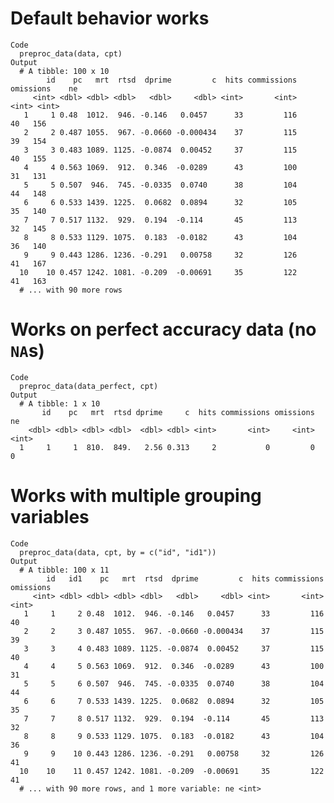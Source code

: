 # Default behavior works

    Code
      preproc_data(data, cpt)
    Output
      # A tibble: 100 x 10
            id    pc   mrt  rtsd  dprime         c  hits commissions omissions    ne
         <int> <dbl> <dbl> <dbl>   <dbl>     <dbl> <int>       <int>     <int> <int>
       1     1 0.48  1012.  946. -0.146   0.0457      33         116        40   156
       2     2 0.487 1055.  967. -0.0660 -0.000434    37         115        39   154
       3     3 0.483 1089. 1125. -0.0874  0.00452     37         115        40   155
       4     4 0.563 1069.  912.  0.346  -0.0289      43         100        31   131
       5     5 0.507  946.  745. -0.0335  0.0740      38         104        44   148
       6     6 0.533 1439. 1225.  0.0682  0.0894      32         105        35   140
       7     7 0.517 1132.  929.  0.194  -0.114       45         113        32   145
       8     8 0.533 1129. 1075.  0.183  -0.0182      43         104        36   140
       9     9 0.443 1286. 1236. -0.291   0.00758     32         126        41   167
      10    10 0.457 1242. 1081. -0.209  -0.00691     35         122        41   163
      # ... with 90 more rows

# Works on perfect accuracy data (no `NA`s)

    Code
      preproc_data(data_perfect, cpt)
    Output
      # A tibble: 1 x 10
           id    pc   mrt  rtsd dprime     c  hits commissions omissions    ne
        <dbl> <dbl> <dbl> <dbl>  <dbl> <dbl> <int>       <int>     <int> <int>
      1     1     1  810.  849.   2.56 0.313     2           0         0     0

# Works with multiple grouping variables

    Code
      preproc_data(data, cpt, by = c("id", "id1"))
    Output
      # A tibble: 100 x 11
            id   id1    pc   mrt  rtsd  dprime         c  hits commissions omissions
         <int> <dbl> <dbl> <dbl> <dbl>   <dbl>     <dbl> <int>       <int>     <int>
       1     1     2 0.48  1012.  946. -0.146   0.0457      33         116        40
       2     2     3 0.487 1055.  967. -0.0660 -0.000434    37         115        39
       3     3     4 0.483 1089. 1125. -0.0874  0.00452     37         115        40
       4     4     5 0.563 1069.  912.  0.346  -0.0289      43         100        31
       5     5     6 0.507  946.  745. -0.0335  0.0740      38         104        44
       6     6     7 0.533 1439. 1225.  0.0682  0.0894      32         105        35
       7     7     8 0.517 1132.  929.  0.194  -0.114       45         113        32
       8     8     9 0.533 1129. 1075.  0.183  -0.0182      43         104        36
       9     9    10 0.443 1286. 1236. -0.291   0.00758     32         126        41
      10    10    11 0.457 1242. 1081. -0.209  -0.00691     35         122        41
      # ... with 90 more rows, and 1 more variable: ne <int>

